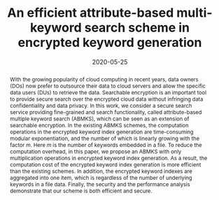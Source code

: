 ---
title: "An efficient attribute-based multi-keyword search scheme in encrypted keyword generation"
abstract: "With the growing popularity of cloud computing in recent years, data owners (DOs) now prefer to outsource their data to cloud servers and allow the specific data users (DUs) to retrieve the data. Searchable encryption is an important tool to provide secure search over the encrypted cloud data without infringing data confidentiality and data privacy. In this work, we consider a secure search service providing fine-grained and search functionality, called attribute-based multiple keyword search (ABMKS), which can be seen as an extension of searchable encryption. In the existing ABMKS schemes, the computation operations in the encrypted keyword index generation are time-consuming modular exponentiation, and the number of which is linearly growing with the factor $m$. Here $m$ is the number of keywords embedded in a file. To reduce the computation overhead, in this paper, we propose an ABMKS with only multiplication operations in encrypted keyword index generation. As a result, the computation cost of the encrypted keyword index generation is more efficient than the existing schemes. In addition, the encrypted keyword indexes are aggregated into one item, which is regardless of the number of underlying keywords in a file data. Finally, the security and the performance analysis demonstrate that our scheme is both efficient and secure."
collection: publications
permalink: /publication/cui2020efficient
date: 2020-05-25
venue: 'IEEE Access'
paperurl: '/files/pdf/papers/cui2020efficient.pdf'
link: 'https://ieeexplore.ieee.org/document/9099301'
citation: 'Yuanbo Cui, Fei Gao, Yijie Shi, Wei Yin, Emmanouil Panaousis, Kaitai Liang (2020). 
	&quot;An efficient attribute-based multi-keyword search scheme in encrypted keyword generation.&quot; 
	<i>IEEE Access</i>, 8, 99024-99036.
	<span style="color:#2979ab;">(JCR 2020: 4.1, CiteScore 2020: 4.8)</span>'
---